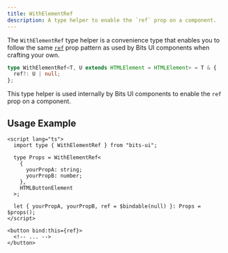 ```yaml
---
title: WithElementRef
description: A type helper to enable the `ref` prop on a component.
---
```


The `WithElementRef` type helper is a convenience type that enables you to follow the same [`ref`](/docs/ref) prop pattern as used by Bits UI components when crafting your own.

```ts
type WithElementRef<T, U extends HTMLElement = HTMLElement> = T & {
  ref?: U | null;
};
```

This type helper is used internally by Bits UI components to enable the `ref` prop on a component.

## Usage Example

```svelte title="CustomButton.svelte"
<script lang="ts">
  import type { WithElementRef } from "bits-ui";

  type Props = WithElementRef<
    {
      yourPropA: string;
      yourPropB: number;
    },
    HTMLButtonElement
  >;

  let { yourPropA, yourPropB, ref = $bindable(null) }: Props = $props();
</script>

<button bind:this={ref}>
  <!-- ... -->
</button>
```
